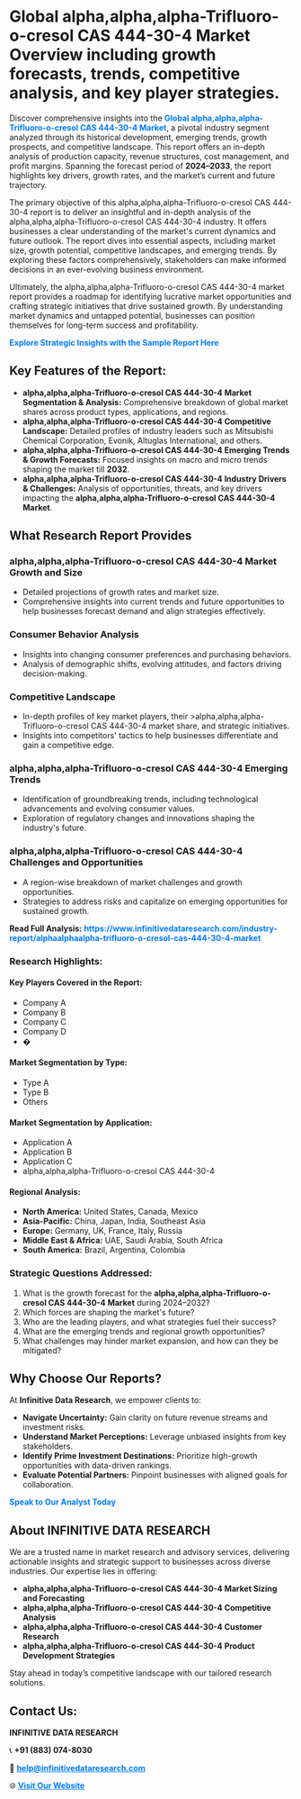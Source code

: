 <h1>Global alpha,alpha,alpha-Trifluoro-o-cresol CAS 444-30-4 Market Overview including growth forecasts, trends, competitive analysis, and key player strategies.</h1>
<p>
Discover comprehensive insights into the 
<a href="https://www.infinitivedataresearch.com/industry-report/alphaalphaalpha-trifluoro-o-cresol-cas-444-30-4-market" rel="dofollow" style="color: #007BFF; text-decoration: none;"><strong>Global alpha,alpha,alpha-Trifluoro-o-cresol CAS 444-30-4 Market</strong></a>, a pivotal industry segment analyzed through its historical development, emerging trends, growth prospects, and competitive landscape. This report offers an in-depth analysis of production capacity, revenue structures, cost management, and profit margins. Spanning the forecast period of <strong>2024–2033</strong>, the report highlights key drivers, growth rates, and the market’s current and future trajectory.
</p>
<p>
The primary objective of this alpha,alpha,alpha-Trifluoro-o-cresol CAS 444-30-4 report is to deliver an insightful and in-depth analysis of the alpha,alpha,alpha-Trifluoro-o-cresol CAS 444-30-4 industry. It offers businesses a clear understanding of the market's current dynamics and future outlook. The report dives into essential aspects, including market size, growth potential, competitive landscapes, and emerging trends. By exploring these factors comprehensively, stakeholders can make informed decisions in an ever-evolving business environment.
</p>
<p>
Ultimately, the alpha,alpha,alpha-Trifluoro-o-cresol CAS 444-30-4 market report provides a roadmap for identifying lucrative market opportunities and crafting strategic initiatives that drive sustained growth. By understanding market dynamics and untapped potential, businesses can position themselves for long-term success and profitability.
</p>
<p>
<a href="https://www.infinitivedataresearch.com/request-sample/reportId=111826" style="color: #007BFF; text-decoration: none;"><strong>Explore Strategic Insights with the Sample Report Here</strong></a>
</p>

<h2>Key Features of the Report:</h2>
<ul>
<li><strong>alpha,alpha,alpha-Trifluoro-o-cresol CAS 444-30-4 Market Segmentation & Analysis:</strong> Comprehensive breakdown of global market shares across product types, applications, and regions.</li>
<li><strong>alpha,alpha,alpha-Trifluoro-o-cresol CAS 444-30-4 Competitive Landscape:</strong> Detailed profiles of industry leaders such as Mitsubishi Chemical Corporation, Evonik, Altuglas International, and others.</li>
<li><strong>alpha,alpha,alpha-Trifluoro-o-cresol CAS 444-30-4 Emerging Trends & Growth Forecasts:</strong> Focused insights on macro and micro trends shaping the market till <strong>2032</strong>.</li>
<li><strong>alpha,alpha,alpha-Trifluoro-o-cresol CAS 444-30-4 Industry Drivers & Challenges:</strong> Analysis of opportunities, threats, and key drivers impacting the <strong>alpha,alpha,alpha-Trifluoro-o-cresol CAS 444-30-4 Market</strong>.</li>
</ul>

<h2>What Research Report Provides</h2>
<h3>alpha,alpha,alpha-Trifluoro-o-cresol CAS 444-30-4 Market Growth and Size</h3>
<ul>
<li>Detailed projections of growth rates and market size.</li>
<li>Comprehensive insights into current trends and future opportunities to help businesses forecast demand and align strategies effectively.</li>
</ul>

<h3>Consumer Behavior Analysis</h3>
<ul>
<li>Insights into changing consumer preferences and purchasing behaviors.</li>
<li>Analysis of demographic shifts, evolving attitudes, and factors driving decision-making.</li>
</ul>

<h3>Competitive Landscape</h3>
<ul>
<li>In-depth profiles of key market players, their >alpha,alpha,alpha-Trifluoro-o-cresol CAS 444-30-4 market share, and strategic initiatives.</li>
<li>Insights into competitors' tactics to help businesses differentiate and gain a competitive edge.</li>
</ul>

<h3>alpha,alpha,alpha-Trifluoro-o-cresol CAS 444-30-4 Emerging Trends</h3>
<ul>
<li>Identification of groundbreaking trends, including technological advancements and evolving consumer values.</li>
<li>Exploration of regulatory changes and innovations shaping the industry's future.</li>
</ul>

<h3>alpha,alpha,alpha-Trifluoro-o-cresol CAS 444-30-4 Challenges and Opportunities</h3>
<ul>
<li>A region-wise breakdown of market challenges and growth opportunities.</li>
<li>Strategies to address risks and capitalize on emerging opportunities for sustained growth.</li>
</ul>
<p><strong>Read Full Analysis:</strong> <a href="https://www.infinitivedataresearch.com/industry-report/alphaalphaalpha-trifluoro-o-cresol-cas-444-30-4-market" rel="dofollow" style="color: #007BFF; text-decoration: none;"><strong>https://www.infinitivedataresearch.com/industry-report/alphaalphaalpha-trifluoro-o-cresol-cas-444-30-4-market</strong></a></p>
<h3>Research Highlights:</h3>
<h4>Key Players Covered in the Report:</h4>
<ul><li>Company A</li><li>Company B</li><li>Company C</li><li>Company D</li><li>�</li></ul>
<h4>Market Segmentation by Type:</h4>
<ul><li>Type A</li><li>Type B</li><li>Others</li></ul>
<h4>Market Segmentation by Application:</h4>
<ul><li>Application A</li><li>Application B</li><li>Application C</li><li>alpha,alpha,alpha-Trifluoro-o-cresol CAS 444-30-4</li></ul>

<h4>Regional Analysis:</h4>
<ul>
<li><strong>North America:</strong> United States, Canada, Mexico</li>
<li><strong>Asia-Pacific:</strong> China, Japan, India, Southeast Asia</li>
<li><strong>Europe:</strong> Germany, UK, France, Italy, Russia</li>
<li><strong>Middle East & Africa:</strong> UAE, Saudi Arabia, South Africa</li>
<li><strong>South America:</strong> Brazil, Argentina, Colombia</li>
</ul>

<h3>Strategic Questions Addressed:</h3>
<ol>
<li>What is the growth forecast for the <strong>alpha,alpha,alpha-Trifluoro-o-cresol CAS 444-30-4 Market</strong> during 2024–2032?</li>
<li>Which forces are shaping the market's future?</li>
<li>Who are the leading players, and what strategies fuel their success?</li>
<li>What are the emerging trends and regional growth opportunities?</li>
<li>What challenges may hinder market expansion, and how can they be mitigated?</li>
</ol>

<h2>Why Choose Our Reports?</h2>
<p>At <strong>Infinitive Data Research</strong>, we empower clients to:</p>
<ul>
<li><strong>Navigate Uncertainty:</strong> Gain clarity on future revenue streams and investment risks.</li>
<li><strong>Understand Market Perceptions:</strong> Leverage unbiased insights from key stakeholders.</li>
<li><strong>Identify Prime Investment Destinations:</strong> Prioritize high-growth opportunities with data-driven rankings.</li>
<li><strong>Evaluate Potential Partners:</strong> Pinpoint businesses with aligned goals for collaboration.</li>
</ul>
<p><a href="https://www.infinitivedataresearch.com/industry-report/alphaalphaalpha-trifluoro-o-cresol-cas-444-30-4-market" rel="dofollow" style="color: #007BFF; text-decoration: none;"><strong>Speak to Our Analyst Today</strong></a></p>

<h2>About INFINITIVE DATA RESEARCH</h2>
<p>We are a trusted name in market research and advisory services, delivering actionable insights and strategic support to businesses across diverse industries. Our expertise lies in offering:</p>
<ul>
<li><strong>alpha,alpha,alpha-Trifluoro-o-cresol CAS 444-30-4 Market Sizing and Forecasting</strong></li>
<li><strong>alpha,alpha,alpha-Trifluoro-o-cresol CAS 444-30-4 Competitive Analysis</strong></li>
<li><strong>alpha,alpha,alpha-Trifluoro-o-cresol CAS 444-30-4 Customer Research</strong></li>
<li><strong>alpha,alpha,alpha-Trifluoro-o-cresol CAS 444-30-4 Product Development Strategies</strong></li>
</ul>
<p>Stay ahead in today’s competitive landscape with our tailored research solutions.</p>

<h2>Contact Us:</h2>
<p><strong>INFINITIVE DATA RESEARCH</strong></p>
<p>📞 <strong>+91 (883) 074-8030</strong></p>
<p>📧 <strong><a href="mailto:help@infinitivedataresearch.com" style="color: #007BFF;">help@infinitivedataresearch.com</a></strong></p>
<p>🌐 <strong><a href="https://www.infinitivedataresearch.com" rel="dofollow" style="color: #007BFF;">Visit Our Website</a></strong></p>